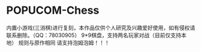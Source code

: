 # POPUCOM-Chess
内置小游戏(三消棋)进行复刻，本作品仅供个人研究及兴趣爱好使用，如有侵权请联系删除。（QQ：78030905）
9*9棋盘，支持两名玩家对战（目前仅支持本地）
规则与原作相同
请支持泡姆泡姆！！！
